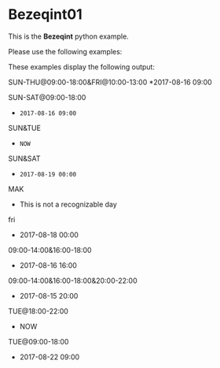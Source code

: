 # Bezeqint01

 This is the __Bezeqint__ python example.

Please use the following examples:

These examples display the following output:

SUN-THU@09:00-18:00&FRI@10:00-13:00
*2017-08-16 09:00

 SUN-SAT@09:00-18:00
*     2017-08-16 09:00

 SUN&TUE
*     NOW

 SUN&SAT
*     2017-08-19 00:00

 MAK
*    This is not a recognizable day

 fri
*    2017-08-18 00:00

09:00-14:00&16:00-18:00
*    2017-08-16 16:00

09:00-14:00&16:00-18:00&20:00-22:00
*    2017-08-15 20:00

TUE@18:00-22:00
*    NOW

TUE@09:00-18:00
*    2017-08-22 09:00